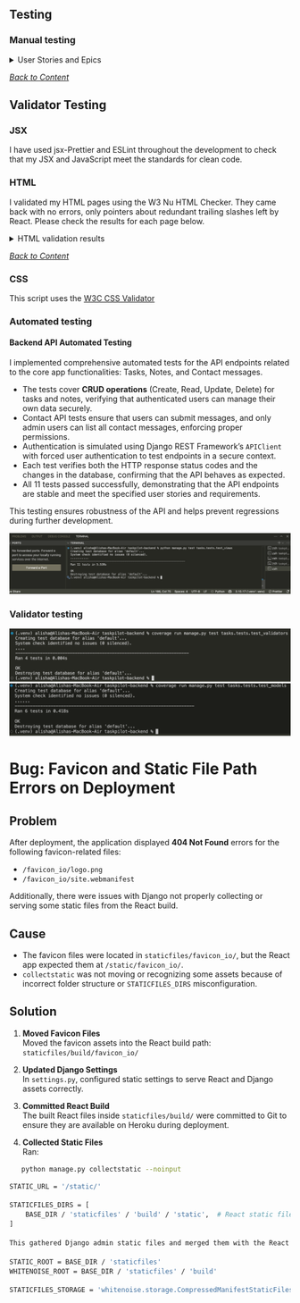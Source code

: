 
## Testing

### Manual testing

<details>
<summary> User Stories and Epics</summary>  
<br>

---

### **EPIC – Task Management**

| Goals | How are they achieved? | Comment |
| --- | --- | --- |
| As an authenticated user, I want to create a new task so I can manage my responsibilities | API endpoint `/api/tasks/` with POST method, using TaskSerializer | |
| As an authenticated user, I want to view a list of my tasks | API endpoint `/api/tasks/` with GET method filtered by user | |
| As an authenticated user, I want to view task details including attached notes | Detail view at `/api/tasks/<id>/` returns nested notes via TaskWithNotesSerializer | |
| As an authenticated user, I want to update a task | API endpoint `/api/tasks/<id>/` with PUT method, protected by IsOwnerOnly permission | |
| As an authenticated user, I want to delete a task I no longer need | DELETE request to `/api/tasks/<id>/` | |
| As an authenticated user, I want tasks to automatically be marked as overdue | Overridden `save()` method on Task model checks due date | |

---

### **EPIC – Notes System**

| Goals | How are they achieved? | Comment |
| --- | --- | --- |
| As an authenticated user, I want to create a note attached to a task | API POST to `/api/notes/`, task is required and must belong to the user | |
| As an authenticated user, I want to view all my notes | GET request to `/api/notes/` only returns notes by the current user | |
| As an authenticated user, I want to edit a note | PUT/PATCH request to `/api/notes/<id>/` | |
| As an authenticated user, I want to delete a note I no longer need | DELETE request to `/api/notes/<id>/` | |

---

### **EPIC – Authentication & Session Management**

| Goals | How are they achieved? | Comment |
| --- | --- | --- |
| As a new user, I want to register for an account | Endpoint `/api/dj-rest-auth/registration/` using dj-rest-auth | |
| As a returning user, I want to log in and receive a JWT | Endpoint `/api/dj-rest-auth/login/`, returns access and refresh tokens | |
| As a logged-in user, I want to log out securely | Endpoint `/api/dj-rest-auth/logout/`, using `logout_route` view | |
| As a user, I want to refresh my JWT to stay logged in | Endpoint `/api/token/refresh/` | |

---

### **EPIC – Contact & Feedback**

| Goals | How are they achieved? | Comment |
| --- | --- | --- |
| As a user, I want to submit a message for support | POST request to `/api/contact/` | |
| As an admin, I want to view all submitted messages | GET request to `/api/contact/messages/`, protected with `IsAdminUser` | |

---

### **EPIC – Permissions and Security**

| Goals | How are they achieved? | Comment |
| --- | --- | --- |
| As an authenticated user, I want to only access my own data | All task/note queries filter by request.user; permissions enforced | |
| As an unauthorized user, I should be blocked from others’ content | Custom permission class `IsOwnerOnly` applied to detail views | |
| As an admin, I want to access all contact messages | Contact list view uses `IsAdminUser` permission | |

</details>

_<span style="color: blue;">[Back to Content](#table-of-contents)</span>_


## Validator Testing

### JSX

I have used jsx-Prettier and ESLint throughout the development to check that my JSX and JavaScript meet the standards for clean code.

### HTML

I validated my HTML pages using the W3 Nu HTML Checker. They came back with no errors, only pointers about redundant trailing slashes left by React. Please check the results for each page below.

<details>
<summary>HTML validation results</summary>

[Homepage](https://validator.w3.org/nu/?doc=https%3A%2F%2Ftaskpilot-backend-6ee557f05c5b.herokuapp.com%2F)
[Sign in Page](https://validator.w3.org/nu/?doc=https%3A%2F%2Ftaskpilot-backend-6ee557f05c5b.herokuapp.com%2Fsignin)
[Sign up Page](https://validator.w3.org/nu/?doc=https%3A%2F%2Ftaskpilot-backend-6ee557f05c5b.herokuapp.com%2Fsignup)
[Dashboard](https://validator.w3.org/nu/?doc=https%3A%2F%2Ftaskpilot-backend-6ee557f05c5b.herokuapp.com%2Fdashboard)
[Task list page](https://validator.w3.org/nu/?doc=https%3A%2F%2Ftaskpilot-backend-6ee557f05c5b.herokuapp.com%2Ftasks)
[Create task page](https://validator.w3.org/nu/?doc=https%3A%2F%2Ftaskpilot-backend-6ee557f05c5b.herokuapp.com%2Ftasks%2Fcreate)
[Edit task](https://validator.w3.org/nu/?doc=https%3A%2F%2Ftaskpilot-backend-6ee557f05c5b.herokuapp.com%2Ftasks%2F24%2Fedit)
[Task detail](https://validator.w3.org/nu/?doc=https%3A%2F%2Ftaskpilot-backend-6ee557f05c5b.herokuapp.com%2Ftasks%2F6)
[Notes list page](https://validator.w3.org/nu/?doc=https%3A%2F%2Ftaskpilot-backend-6ee557f05c5b.herokuapp.com%2Fnotes)
[Note detail](https://taskpilot-backend-6ee557f05c5b.herokuapp.com/notes/79)
[Note edit](https://validator.w3.org/nu/?doc=https%3A%2F%2Ftaskpilot-backend-6ee557f05c5b.herokuapp.com%2Fnotes%2Fid%2Fedit)
[Note delete](https://validator.w3.org/nu/?doc=https%3A%2F%2Ftaskpilot-backend-6ee557f05c5b.herokuapp.com%2Fnotes%2Fid%2Fdelete)
[Contact page](https://validator.w3.org/nu/?doc=https%3A%2F%2Ftaskpilot-backend-6ee557f05c5b.herokuapp.com%2Fcontact)

</details>

_<span style="color: blue;">[Back to Content](#table-of-contents)</span>_


### CSS

This script uses the [W3C CSS Validator](http://jigsaw.w3.org/css-validator/validator) 

### Automated testing


#### Backend API Automated Testing

I implemented comprehensive automated tests for the API endpoints related to the core app functionalities: Tasks, Notes, and Contact messages.

- The tests cover **CRUD operations** (Create, Read, Update, Delete) for tasks and notes, verifying that authenticated users can manage their own data securely.
- Contact API tests ensure that users can submit messages, and only admin users can list all contact messages, enforcing proper permissions.
- Authentication is simulated using Django REST Framework’s `APIClient` with forced user authentication to test endpoints in a secure context.
- Each test verifies both the HTTP response status codes and the changes in the database, confirming that the API behaves as expected.
- All 11 tests passed successfully, demonstrating that the API endpoints are stable and meet the specified user stories and requirements.

This testing ensures robustness of the API and helps prevent regressions during further development.


![Backend testing](documentation/testing/testbackend.png)


### Validator testing


![Test for validators.py](documentation/testing/test_test_validators_py.png)
![Test for models.py](documentation/testing/test_test_models_py.png)



# Bug: Favicon and Static File Path Errors on Deployment

## Problem

After deployment, the application displayed **404 Not Found** errors for the following favicon-related files:

- `/favicon_io/logo.png`
- `/favicon_io/site.webmanifest`

Additionally, there were issues with Django not properly collecting or serving some static files from the React build.

## Cause

- The favicon files were located in `staticfiles/favicon_io/`, but the React app expected them at `/static/favicon_io/`.
- `collectstatic` was not moving or recognizing some assets because of incorrect folder structure or `STATICFILES_DIRS` misconfiguration.

## Solution

1. **Moved Favicon Files**  
   Moved the favicon assets into the React build path:  
   `staticfiles/build/favicon_io/`

2. **Updated Django Settings**  
   In `settings.py`, configured static settings to serve React and Django assets correctly.


3. **Committed React Build**  
   The built React files inside `staticfiles/build/` were committed to Git to ensure they are available on Heroku during deployment.

4. **Collected Static Files**  
   Ran:

```bash
   python manage.py collectstatic --noinput
```

```bash
STATIC_URL = '/static/'

STATICFILES_DIRS = [
    BASE_DIR / 'staticfiles' / 'build' / 'static',  # React static files
]

This gathered Django admin static files and merged them with the React build in the staticfiles directory.

STATIC_ROOT = BASE_DIR / 'staticfiles'
WHITENOISE_ROOT = BASE_DIR / 'staticfiles' / 'build'

STATICFILES_STORAGE = 'whitenoise.storage.CompressedManifestStaticFilesStorage'
```